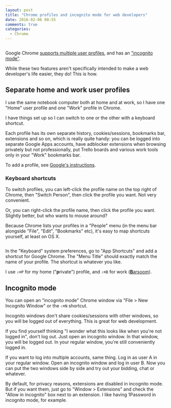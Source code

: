 ```yaml
---
layout: post
title: "Chrome profiles and incognito mode for web developers"
date: 2016-02-06 00:55
comments: true
categories:
  - Chrome
---
```


<img src="https://s3.amazonaws.com/f.cl.ly/items/3r2U3A363Q3b0p2V4343/Screenshot%202016-02-06%2000.02.41.png?v=586634b3" alt="" class="center no-box">

Google Chrome [supports multiple user profiles](https://support.google.com/chrome/answer/2364824), and has an ["incognito mode"](https://support.google.com/chrome/answer/95464).

While these two features aren't specifically intended to make a web developer's life easier, they do! This is how.


## Separate home and work user profiles

I use the same notebook computer both at home and at work, so I have one "Home" user profile and one "Work" profile in Chrome.

I have things set up so I can switch to one or the other with a keyboard shortcut.

Each profile has its own separate history, cookies/sessions, bookmarks bar, extensions and so on, which is really quite handy: you can be logged into separate Google Apps accounts, have adblocker extensions when browsing privately but not professionally, put Trello boards and various work tools only in your "Work" bookmarks bar.

To add a profile, see [Google's instructions](https://support.google.com/chrome/answer/2364824).

### Keyboard shortcuts

To switch profiles, you can left-click the profile name on the top right of Chrome, then "Switch Person", then click the profile you want. Not very convenient.

Or, you can right-click the profile name, then click the profile you want. Slightly better, but who wants to mouse around?

Because Chrome lists your profiles in a "People" menu (in the menu bar alongside "File", "Edit", "Bookmarks" etc), it's easy to map shortcuts yourself, at least on OS X.

<img src="https://s3.amazonaws.com/f.cl.ly/items/0F133i0f35321O272x1d/Screenshot%202016-02-06%2000.26.04.png?v=22ef29c9" alt="" class="center no-box">

In the "Keyboard" system preferences, go to "App Shortcuts" and add a shortcut for Google Chrome. The "Menu Title" should exactly match the name of your profile. The shortcut is whatever you like.

I use <code class="kb">⇧⌘P</code> for my home ("**p**rivate") profile, and <code class="kb">⇧⌘B</code> for work ([**B**arsoom](http://barsoom.se)).


## Incognito mode

You can open an "incognito mode" Chrome window via "File > New Incognito Window" or the <code class="kb">⇧⌘N</code> shortcut.

Incognito windows don't share cookies/sessions with other windows, so you will be logged out of everything. This is great for web development.

If you find yourself thinking "I wonder what this looks like when you're not logged in", don't log out. Just open an incognito window. In that window, you will be logged out. In your regular window, you're still conveniently logged in.

If you want to log into multiple accounts, same thing. Log in as user A in your regular window. Open an incognito window and log in user B. Now you can put the two windows side by side and try out your bidding, chat or whatever.

By default, for privacy reasons, extensions are disabled in incognito mode. But if you want them, just go to "Window > Extensions" and check the "Allow in incognito" box next to an extension. I like having 1Password in incognito mode, for example.
